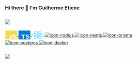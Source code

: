 ### Hi there 👋 I'm Guilherme Etiene

  ##

 <div>
  <a href="https://github.com/GuilhermeEtiene">
  <img height="180em" src="https://github-readme-stats.vercel.app/api/top-langs/?username=GuilhermeEtiene&layout=compact&langs_count=7&theme=dracula"/>
</div>
 <div style="display: inline_block"><br>
  <img align="center" alt="icon-javascript" height="30" width="40" src="https://raw.githubusercontent.com/devicons/devicon/master/icons/javascript/javascript-plain.svg">
  <img align="center" alt="icon-typescript" height="30" width="40" src="https://raw.githubusercontent.com/devicons/devicon/master/icons/typescript/typescript-original.svg">
  <img align="center" alt="icon-react" height="30" width="40" src="https://raw.githubusercontent.com/devicons/devicon/master/icons/react/react-original.svg"> 
  <img align="center" alt="icon-nodejs" height="30" width="40" src="https://cdn.jsdelivr.net/gh/devicons/devicon/icons/nodejs/nodejs-original.svg"> 
  <img align="center" alt="icon-nestjs" height="30" width="40" src="https://cdn.jsdelivr.net/gh/devicons/devicon@latest/icons/nestjs/nestjs-original.svg">
  <img align="center" alt="icon-prisma" height="30" width="40" src="https://cdn.jsdelivr.net/gh/devicons/devicon@latest/icons/prisma/prisma-original.svg">
  <img align="center" alt="icon-postgres" height="30" width="40" src="https://cdn.jsdelivr.net/gh/devicons/devicon@latest/icons/postgresql/postgresql-original.svg">
  <img align="center" alt="icon-docker" height="30" width="40" src="https://cdn.jsdelivr.net/gh/devicons/devicon@latest/icons/docker/docker-plain.svg">
</div>
 
  ##
 
<div>
  <a href="https://br.linkedin.com/in/guilherme-etiene-5a3209136" target="_blank"><img src="https://img.shields.io/badge/-LinkedIn-%230077B5?style=for-the-badge&logo=linkedin&logoColor=white" target="_blank"></a>
</div> 
